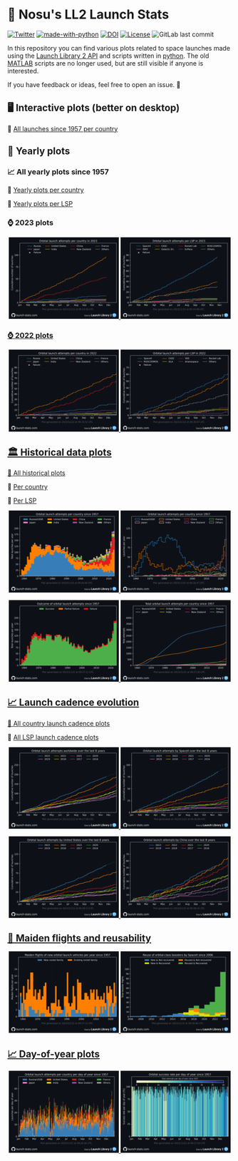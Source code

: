 # 🚀 Nosu's LL2 Launch Stats

[![Twitter](https://badgen.net/badge/icon/twitter?icon=twitter&label)](https://twitter.com/Nosudrum)
[![made-with-python](https://img.shields.io/badge/Made%20with-Python-1f425f.svg)](https://www.python.org/)
[![DOI](https://zenodo.org/badge/454174062.svg)](https://zenodo.org/badge/latestdoi/454174062)
[![License](https://img.shields.io/badge/License-Apache_2.0-blue.svg)](https://opensource.org/licenses/Apache-2.0)
![GitLab last commit](https://img.shields.io/gitlab/last-commit/:Nosudrum/launch-stats)


In this repository you can find various plots related to space launches made using the <a href="https://thespacedevs.com/llapi">Launch Library 2 API</a> and scripts written in [python](python). The old [MATLAB](matlab) scripts are no longer used, but are still visible if anyone is interested.

If you have feedback or ideas, feel free to open an issue. 🙂

## 🖥️ Interactive plots (better on desktop)

🔗 [All launches since 1957 per country](https://htmlpreview.github.io/?https://github.com/Nosudrum/launch-stats/blob/main/python/plots/OrbitalAttemptsPerCountry.html)

## 🔁 Yearly plots

### 📈 All yearly plots since 1957

🔗 [Yearly plots per country](python/plots/yearly/orbitalAttemptsPerCountry/README.md)

🔗 [Yearly plots per LSP](python/plots/yearly/orbitalAttemptsPerLSP/README.md)

### ⌚ 2023 plots

<p float="left" align="center">
  <a href="https://raw.githubusercontent.com/Nosudrum/launch-stats/main/python/plots/yearly/orbitalAttemptsPerCountry/2023.png">
  <img src="python/plots/yearly/orbitalAttemptsPerCountry/2023.png" width="49%" />
  <a href="https://raw.githubusercontent.com/Nosudrum/launch-stats/main/python/plots/yearly/orbitalAttemptsPerLSP/2023.png">
  <img src="python/plots/yearly/orbitalAttemptsPerLSP/2023.png" width="49%" /> 
</p>

### ⌚ 2022 plots

<p float="left" align="center">
  <a href="https://raw.githubusercontent.com/Nosudrum/launch-stats/main/python/plots/yearly/orbitalAttemptsPerCountry/2022.png">
  <img src="python/plots/yearly/orbitalAttemptsPerCountry/2022.png" width="49%" />
  <a href="https://raw.githubusercontent.com/Nosudrum/launch-stats/main/python/plots/yearly/orbitalAttemptsPerLSP/2022.png">
  <img src="python/plots/yearly/orbitalAttemptsPerLSP/2022.png" width="49%" /> 
</p>

## 🏛️ Historical data plots

🔗 [All historical plots](python/plots)

🔗 [Per country](python/plots/byCountry/)

🔗 [Per LSP](python/plots/byLSP/)

<p float="left" align="center">
  <a href="https://raw.githubusercontent.com/Nosudrum/launch-stats/main/python/plots/OrbitalAttemptsPerCountryStacked.png">
  <img src="python/plots/OrbitalAttemptsPerCountryStacked.png" width="49%" />
  <a href="https://raw.githubusercontent.com/Nosudrum/launch-stats/main/python/plots/OrbitalAttemptsPerCountry.png">
  <img src="python/plots/OrbitalAttemptsPerCountry.png" width="49%" /> 
</p>

<p float="left" align="center">
  <a href="https://raw.githubusercontent.com/Nosudrum/launch-stats/main/python/plots/successFailures.png">
  <img src="python/plots/successFailures.png" width="49%" />
  <a href="https://raw.githubusercontent.com/Nosudrum/launch-stats/main/python/plots/TotalOrbitalAttemptsPerCountry.png">
  <img src="python/plots/TotalOrbitalAttemptsPerCountry.png" width="49%" /> 
</p>

## 📈 Launch cadence evolution

🔗 [All country launch cadence plots](python/plots/byCountry/launchCadence8yearsPredictionLinear/README.md)

🔗 [All LSP launch cadence plots](python/plots/byLSP/launchCadence8yearsPredictionLinear/README.md)

<p float="left" align="center">
  <a href="https://raw.githubusercontent.com/Nosudrum/launch-stats/main/python/plots/launchCadence8yearsPredictionLinear.png">
  <img src="python/plots/launchCadence8yearsPredictionLinear.png" width="49%" /> 
  <a href="https://raw.githubusercontent.com/Nosudrum/launch-stats/main/python/plots/byLSP/launchCadence8yearsPredictionLinear/SpaceX.png">
  <img src="python/plots/byLSP/launchCadence8yearsPredictionLinear/SpaceX.png" width="49%" />
</p>

<p float="left" align="center">
  <a href="https://raw.githubusercontent.com/Nosudrum/launch-stats/main/python/plots/byCountry/launchCadence8yearsPredictionLinear/United_States.png">
  <img src="python/plots/byCountry/launchCadence8yearsPredictionLinear/United_States.png" width="49%" /> 
  <a href="https://raw.githubusercontent.com/Nosudrum/launch-stats/main/python/plots/byCountry/launchCadence8yearsPredictionLinear/China.png">
  <img src="python/plots/byCountry/launchCadence8yearsPredictionLinear/China.png" width="49%" />
</p>

## 🚀 Maiden flights and reusability
<p float="left" align="center">
  <a href="https://raw.githubusercontent.com/Nosudrum/launch-stats/main/python/plots/maidenFlights.png">
  <img src="python/plots/maidenFlights.png" width="49%" />
  <a href="https://raw.githubusercontent.com/Nosudrum/launch-stats/main/python/plots/byLSP/reusability/SpaceX.png">
  <img src="python/plots/byLSP/reusability/SpaceX.png" width="49%" />
</p>

## 📈 Day-of-year plots
<p float="left" align="center">
  <a href="https://raw.githubusercontent.com/Nosudrum/launch-stats/main/python/plots/DailyOrbitalAttemptsPerCountry.png">
  <img src="python/plots/DailyOrbitalAttemptsPerCountry.png" width="49%" />
  <a href="https://raw.githubusercontent.com/Nosudrum/launch-stats/main/python/plots/DailyOrbitalSuccessRate.png">
  <img src="python/plots/DailyOrbitalSuccessRate.png" width="49%" />
</p>



